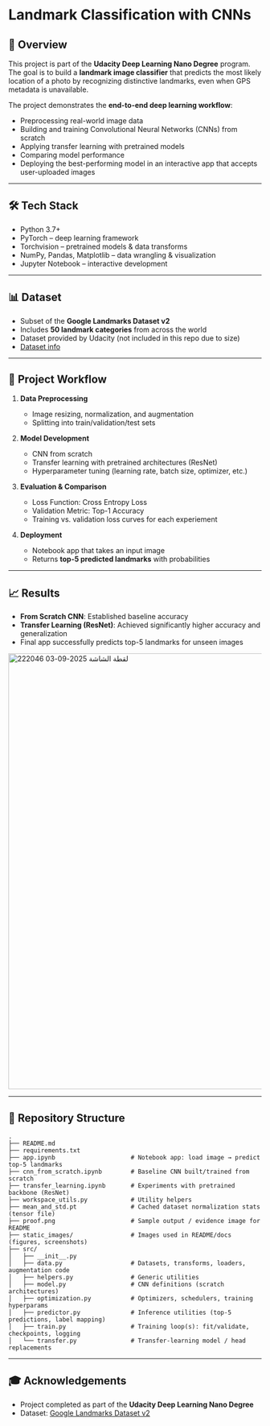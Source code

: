 # Landmark Classification with CNNs

## 📌 Overview

This project is part of the **Udacity Deep Learning Nano Degree** program.
The goal is to build a **landmark image classifier** that predicts the most likely location of a photo by recognizing distinctive landmarks, even when GPS metadata is unavailable.

The project demonstrates the **end-to-end deep learning workflow**:

* Preprocessing real-world image data
* Building and training Convolutional Neural Networks (CNNs) from scratch
* Applying transfer learning with pretrained models
* Comparing model performance
* Deploying the best-performing model in an interactive app that accepts user-uploaded images

---

## 🛠️ Tech Stack

* Python 3.7+
* PyTorch – deep learning framework
* Torchvision – pretrained models & data transforms
* NumPy, Pandas, Matplotlib – data wrangling & visualization
* Jupyter Notebook – interactive development

---

## 📊 Dataset

* Subset of the **Google Landmarks Dataset v2**
* Includes **50 landmark categories** from across the world
* Dataset provided by Udacity (not included in this repo due to size)
* [Dataset info](https://github.com/cvdfoundation/google-landmark)

---

## 🚀 Project Workflow

1. **Data Preprocessing**

   * Image resizing, normalization, and augmentation
   * Splitting into train/validation/test sets

2. **Model Development**

   * CNN from scratch
   * Transfer learning with pretrained architectures (ResNet)
   * Hyperparameter tuning (learning rate, batch size, optimizer, etc.)

3. **Evaluation & Comparison**

   * Loss Function: Cross Entropy Loss
   * Validation Metric: Top-1 Accuracy
   * Training vs. validation loss curves for each experiement

4. **Deployment**

   * Notebook app that takes an input image
   * Returns **top-5 predicted landmarks** with probabilities

---

## 📈 Results


* **From Scratch CNN**: Established baseline accuracy
* **Transfer Learning (ResNet)**: Achieved significantly higher accuracy and generalization
* Final app successfully predicts top-5 landmarks for unseen images

<img width="2214" height="866" alt="لقطة الشاشة 2025-09-03 222046" src="https://github.com/user-attachments/assets/2cd0ef20-03fb-49c5-8e78-07680cf6a15c" />

---

## 📂 Repository Structure

```
.
├── README.md
├── requirements.txt
├── app.ipynb                     # Notebook app: load image → predict top-5 landmarks
├── cnn_from_scratch.ipynb        # Baseline CNN built/trained from scratch
├── transfer_learning.ipynb       # Experiments with pretrained backbone (ResNet)
├── workspace_utils.py            # Utility helpers
├── mean_and_std.pt               # Cached dataset normalization stats (tensor file)
├── proof.png                     # Sample output / evidence image for README
├── static_images/                # Images used in README/docs (figures, screenshots)
├── src/
│   ├── __init__.py
│   ├── data.py                   # Datasets, transforms, loaders, augmentation code
│   ├── helpers.py                # Generic utilities 
│   ├── model.py                  # CNN definitions (scratch architectures)
│   ├── optimization.py           # Optimizers, schedulers, training hyperparams
│   ├── predictor.py              # Inference utilities (top-5 predictions, label mapping)
│   ├── train.py                  # Training loop(s): fit/validate, checkpoints, logging
│   └── transfer.py               # Transfer-learning model / head replacements

```

---

## 🎓 Acknowledgements

* Project completed as part of the **Udacity Deep Learning Nano Degree**
* Dataset: [Google Landmarks Dataset v2](https://github.com/cvdfoundation/google-landmark)
